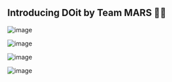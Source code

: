 ## Introducing DOit by Team MARS 🚀✨

![image](https://github.com/DOitorg/DO-it/assets/75121304/2ec98a1b-e2e0-4d53-a29c-d6c44ac987b4)

![image](https://github.com/DOitorg/DO-it/assets/75121304/aef89eac-21a0-436b-9a5b-1ee5bb873989)

![image](https://github.com/DOitorg/DO-it/assets/75121304/c7a37594-f400-481a-a6d3-8e2959825efb)

![image](https://github.com/DOitorg/DO-it/assets/75121304/88d4ed4a-4baf-4cbe-b4da-2bd737fa85c1)

